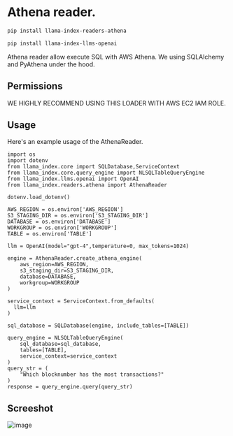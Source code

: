 # Athena reader.

```bash
pip install llama-index-readers-athena

pip install llama-index-llms-openai
```

Athena reader allow execute SQL with AWS Athena. We using SQLAlchemy and PyAthena under the hood.

## Permissions

WE HIGHLY RECOMMEND USING THIS LOADER WITH AWS EC2 IAM ROLE.

## Usage

Here's an example usage of the AthenaReader.

```
import os
import dotenv
from llama_index.core import SQLDatabase,ServiceContext
from llama_index.core.query_engine import NLSQLTableQueryEngine
from llama_index.llms.openai import OpenAI
from llama_index.readers.athena import AthenaReader

dotenv.load_dotenv()

AWS_REGION = os.environ['AWS_REGION']
S3_STAGING_DIR = os.environ['S3_STAGING_DIR']
DATABASE = os.environ['DATABASE']
WORKGROUP = os.environ['WORKGROUP']
TABLE = os.environ['TABLE']

llm = OpenAI(model="gpt-4",temperature=0, max_tokens=1024)

engine = AthenaReader.create_athena_engine(
    aws_region=AWS_REGION,
    s3_staging_dir=S3_STAGING_DIR,
    database=DATABASE,
    workgroup=WORKGROUP
)

service_context = ServiceContext.from_defaults(
  llm=llm
)

sql_database = SQLDatabase(engine, include_tables=[TABLE])

query_engine = NLSQLTableQueryEngine(
    sql_database=sql_database,
    tables=[TABLE],
    service_context=service_context
)
query_str = (
    "Which blocknumber has the most transactions?"
)
response = query_engine.query(query_str)
```

## Screeshot

![image](https://vultureprime-research-center.s3.ap-southeast-1.amazonaws.com/Screenshot+2566-10-07+at+17.58.45.png)
